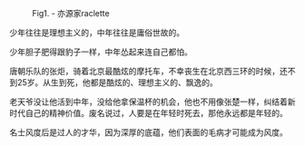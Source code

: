 
<figure>
	<img src="{{ '/assets/img/2017-09-27.jpg' | prepend: site.baseurl }}" alt=""> 
	<figcaption>Fig1. - 亦源家raclette</figcaption>
</figure>


<p>
少年往往是理想主义的，中年往往是庸俗世故的。

少年胆子肥得跟豹子一样，中年怂起来连自己都怕。

</p>
<p>
唐朝乐队的张炬，骑着北京最酷炫的摩托车，不幸丧生在北京西三环的时候，还不到25岁。从生到死，他都是酷炫的、理想主义的、飘逸的。
</p>

<p>
老天爷没让他活到中年，没给他拿保温杯的机会，他也不用像张楚一样，纠结着新时代自己的精神价值。废名说过，人要是在年轻时死去，那他永远都是年轻的。
</p>

<p>
名士风度后是过人的才华，因为深厚的底蕴，他们表面的毛病才可能成为风度。
</p>
